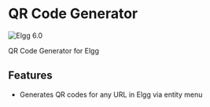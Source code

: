 QR Code Generator
===============================
![Elgg 6.0](https://img.shields.io/badge/Elgg-6.0-purple.svg?style=flat-square)

QR Code Generator for Elgg

## Features

* Generates QR codes for any URL in Elgg via entity menu

